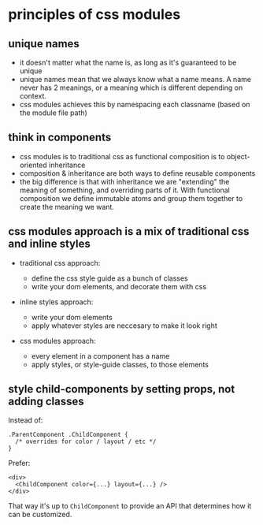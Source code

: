 # principles of css modules

## unique names

- it doesn't matter what the name is, as long as it's guaranteed to be unique
- unique names mean that we always know what a name means. A name never has 2 meanings, or a meaning which is different depending on context.
- css modules achieves this by namespacing each classname (based on the module file path)

## think in components

- css modules is to traditional css as functional composition is to object-oriented inheritance
- composition & inheritance are both ways to define reusable components
- the big difference is that with inheritance we are "extending" the meaning of something, and overriding parts of it. With functional composition we define immutable atoms and group them together to create the meaning we want.

## css modules approach is a mix of traditional css and inline styles

- traditional css approach:
  - define the css style guide as a bunch of classes
  - write your dom elements, and decorate them with css

- inline styles approach:
  - write your dom elements
  - apply whatever styles are neccesary to make it look right

- css modules approach:
  - every element in a component has a name
  - apply styles, or style-guide classes, to those elements


## style child-components by setting props, not adding classes

Instead of:

```
.ParentComponent .ChildComponent {
  /* overrides for color / layout / etc */
}
```

Prefer:

```
<div>
  <ChildComponent color={...} layout={...} />
</div>
```

That way it's up to `ChildComponent` to provide an API that determines how it can be customized.
